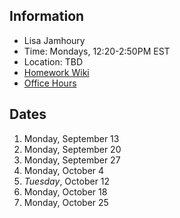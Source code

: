 ## Information

* Lisa Jamhoury
* Time: Mondays, 12:20-2:50PM EST
* Location: TBD
* [Homework Wiki](https://github.com/ITPNYU/ICM-2021-Media/wiki/Homework-Lisa)
* [Office Hours](https://calendar.google.com/calendar/selfsched?sstoken=UUlFdHBUdGtNZlpEfGRlZmF1bHR8NGM3YjcyZWMxYWNkZDc1M2YxMTE5MjFjNWU5ODVkMjY)

## Dates

1. Monday, September 13
2. Monday, September 20
3. Monday, September 27
4. Monday, October 4
5. *Tuesday*, October 12
6. Monday, October 18
7. Monday, October 25
